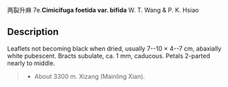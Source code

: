 两裂升麻
7e.**Cimicifuga foetida var. bifida** W. T. Wang & P. K. Hsiao

## Description
Leaflets not becoming black when dried, usually 7--10 × 4--7 cm, abaxially white pubescent. Bracts subulate, ca. 1 mm, caducous. Petals 2-parted nearly to middle.


> * About 3300 m. Xizang (Mainling Xian).

